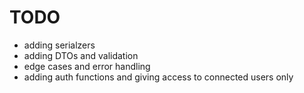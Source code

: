 # TODO
- adding serialzers
- adding DTOs and validation
- edge cases and error handling
- adding auth functions and giving access to connected users only

